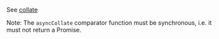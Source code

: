 See [collate](#collate)

Note: The `asyncCollate` comparator function must be synchronous, i.e. it must not return a Promise.
